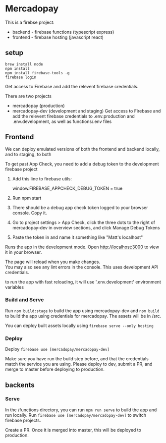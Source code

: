 # Mercadopay

This is a firebse project:

- backend - firebase functions (typescript express)
- frontend - firebase hosting (javascript react)

## setup

    brew install node
    npm install
    npm install firebase-tools -g
    firebase login

Get access to Firebase and add the relevent firebase credentials.

There are two projects

- mercadopay (production)
- mercadopay-dev (development and staging)
  Get access to Firebase and add the relevent firebase credentials to .env.production and .env.development, as well as functions/.env files

## Frontend

We can deploy emulated versions of both the frontend and backend locally, and to staging, to both

To get past App Check, you need to add a debug token to the development firebase project

1) Add this line to firebase utils:

    window.FIREBASE_APPCHECK_DEBUG_TOKEN = true

2) Run
    npm start

3) There should be a debug app check token logged to your browser console. Copy it.

4) Go to project settings > App Check, click the three dots to the right of mercadopay-dev in overview sections, and click Manage Debug Tokens

5) Paste the token in and name it something like "Matt's localhost"

Runs the app in the development mode.
Open [http://localhost:3000](http://localhost:3000) to view it in your browser.

The page will reload when you make changes.\
You may also see any lint errors in the console.
This uses development API credentials.

to run the app with fast reloading, it will use '.env.development' environment variables

### Build and Serve

Run `npm build:stage` to build the app using mercadopay-dev and `npm build` to build the app using credentials for mercadopay. The assets will be in /src.

You can deploy built assets locally using `firebase serve --only hosting`

### Deploy

Deploy `firebase use [mercadopay/mercadopay-dev]`

Make sure you have run the build step before, and that the credentials match the service you are using. Please deploy to dev, submit a PR, and merge to master before deploying to production.

## backents

### Serve

In the /functions directory, you can run `npm run serve` to build the app and run locally. Run `firebase use [mercadopay/mercadopay-dev]` to switch firebase projects.

Create a PR. Once it is merged into master, this will be deployed to production.
